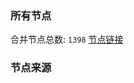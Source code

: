 ### 所有节点
合并节点总数: `1398`
[节点链接](https://raw.githubusercontent.com/rzhy1/11/master/sub/sub_merge_base64.txt)

### 节点来源
